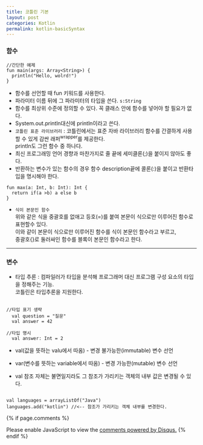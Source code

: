 ```yaml
---
title: 코틀린 기본
layout: post
categories: Kotlin
permalink: kotlin-basicSyntax
---
```


### 함수
```
//간단한 예제
fun main(args: Array<String>) {
  println("Hello, wolrd!")
}
```

* 함수를 선언할 때 fun 키워드를 사용한다.
* 파라미터 이름 뒤에 그 파라미터의 타입을 쓴다. `s:String`
* 함수를 최상위 수준에 정의할 수 있다. 꼭 클래스 안에 함수를 넣어야 할 필요가 없다.
* System.out.println대신에 println이라고 쓴다.
* `코틀린 표준 라이브러리` : 코틀린에서는 표준 자바 라이브러리 함수를 간결하게 사용할 수 있게 감싼 래퍼<sup>wrapper</sup>를 제공한다.
 <br>println도 그런 함수 중 하나다.
* 최신 프로그래밍 언어 경향과 마찬가지로 줄 끝에 세미클론(;)을 붙이지 않아도 좋다.
* 반환하는 변수가 있는 함수의 경우 함수 description끝에 콜론(:)을 붙이고 반환타입을 명시해야 한다.

```
fun max(a: Int, b: Int): Int {
  return if(a >b) a else b
}
```

* <code>식이 본문인 함수</code>
<br>위와 같은 식을 중괄호를 없애고 등호(=)를 붙여 본문이 식으로만 이루어진 함수로 표현할수 있다.
<br>이와 같이 본문이 식으로만 이루어진 함수를 <bold>식이 본문인 함수</bold>라고 부르고,
<br>중괄호{}로 둘러싸인 함수를 <bold>블록이 본문인 함수</bold>라고 한다.


---
### 변수
* 타입 추론 : 컴파일러가 타입을 분석해 프로그래머 대신 프로그램 구성 요소의 타입을 정해주는 기능.
<br>코틀린은 타입추론을 지원한다.
<pre><code>
//타입 표기 생략
  val question = "질문"
  val answer = 42

//타입 명시
  val answer: Int = 2
</code></pre>

* val(값을 뜻하는 valu에서 따옴) - 변경 불가능한(immutable) 변수 선언
* var(변수를 뜻하는 variable에서 따옴) - 변경 가능한(mutable) 변수 선언

* <span class="fontblueLight"><bold>val 참조 자체는 불면일지라도 그 참조가 가리키는 객체의 내부 값은 변경될 수 있다.</bold></span>
<pre><code>
val languages = arrayListOf("Java")
languages.add("kotlin") //<-- 참조가 가리키는 객체 내부를 변경한다.
</code></pre>

{% if page.comments %}
<div id="disqus_thread"></div>
<script>

/**
*  RECOMMENDED CONFIGURATION VARIABLES: EDIT AND UNCOMMENT THE SECTION BELOW TO INSERT DYNAMIC VALUES FROM YOUR PLATFORM OR CMS.
*  LEARN WHY DEFINING THESE VARIABLES IS IMPORTANT: https://disqus.com/admin/universalcode/#configuration-variables*/
/*
var disqus_config = function () {
this.page.url = PAGE_URL;  // Replace PAGE_URL with your page's canonical URL variable
this.page.identifier = PAGE_IDENTIFIER; // Replace PAGE_IDENTIFIER with your page's unique identifier variable
};
*/
(function() { // DON'T EDIT BELOW THIS LINE
var d = document, s = d.createElement('script');
s.src = 'https://juhee-studynote.disqus.com/embed.js';
s.setAttribute('data-timestamp', +new Date());
(d.head || d.body).appendChild(s);
})();
</script>
<noscript>Please enable JavaScript to view the <a href="https://disqus.com/?ref_noscript">comments powered by Disqus.</a></noscript>
{% endif %}
